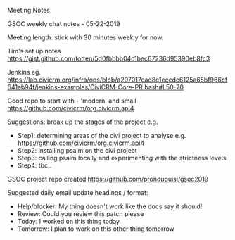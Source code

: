 
Meeting Notes 

GSOC weekly chat notes - 05-22-2019

Meeting length: stick with 30 minutes weekly for now. 

Tim's set up notes
https://gist.github.com/totten/5d0fbbbb04c1bec67236d95390eb8fc3

Jenkins eg.
https://lab.civicrm.org/infra/ops/blob/a207017ead8c1eccdc6125a65bf966cf641ab94f/jenkins-examples/CiviCRM-Core-PR.bash#L50-70

Good repo to start with - 'modern' and small
https://github.com/civicrm/org.civicrm.api4

Suggestions: break up the stages of the project  e.g.
- Step1: determining areas of the civi project to analyse e.g. https://github.com/civicrm/org.civicrm.api4
- Step2: installing psalm on the civi project 
- Step3: calling psalm locally and experimenting with the strictness levels
- Step4: tbc..

GSOC project repo created  https://github.com/prondubuisi/gsoc2019

Suggested daily email update headings / format:    
- Help/blocker: My thing doesn't work like the docs say it should!
- Review: Could you review this patch please <link here>
- Today: I worked on this thing today
- Tomorrow: I plan to work on this other thing tomorrow
